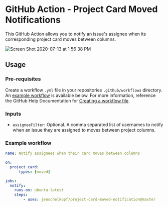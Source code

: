 # GitHub Action - Project Card Moved Notifications
This GitHub Action allows you to notify an issue's assignee when its corresponding project card moves between columns.

![Screen Shot 2020-07-13 at 1 56 38 PM](https://user-images.githubusercontent.com/1865328/87342336-af55b600-c510-11ea-8ebf-8ec4453d524a.png)

## Usage
### Pre-requisites
Create a workflow `.yml` file in your repositories `.github/workflows` directory. An [example workflow](#example-workflow) is available below. For more information, reference the GitHub Help Documentation for [Creating a workflow file](https://help.github.com/en/articles/configuring-a-workflow#creating-a-workflow-file).

### Inputs
- `assigneeFilter`: Optional. A comma separated list of usernames to notify when an issue they are assigned to moves between project columns.

### Example workflow

```yaml
name: Notify assignees when their card moves between columns

on:
  project_card:
      types: [moved]

jobs:
  notify:
    runs-on: ubuntu-latest
    steps:
        - uses: jenschelkopf/project-card-moved-notification@master
